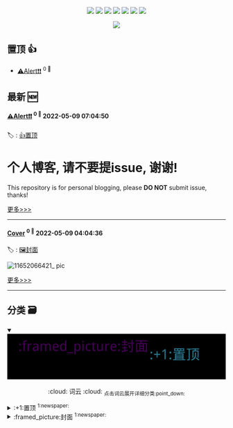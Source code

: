 

<p align='center'>
    <img src="https://badgen.net/badge/labels/2"/>
    <img src="https://badgen.net/github/issues/7kyun/ghiblog"/>
    <img src="https://badgen.net/badge/last-commit/2022-05-09 07:19:50"/>
    <img src="https://badgen.net/github/forks/7kyun/ghiblog"/>
    <img src="https://badgen.net/github/stars/7kyun/ghiblog"/>
    <img src="https://badgen.net/github/watchers/7kyun/ghiblog"/>
    <img src="https://badgen.net/github/release/7kyun/ghiblog"/>
</p>

<p align='center'>
    <a href="https://github.com/jwenjian/visitor-count-badge">
        <img src="https://visitor-badge.glitch.me/badge?page_id=7kyun.ghiblog"/>
    </a>
</p>


## 置顶 :thumbsup: 
- [⚠️Alert❗️❗️](https://github.com/7kyun/ghiblog/issues/2)  <sup>0 :speech_balloon:</sup>  	 
## 最新 :new: 

#### [⚠️Alert❗️❗️](https://github.com/7kyun/ghiblog/issues/2) <sup>0 :speech_balloon:</sup> 	 2022-05-09 07:04:50

:label: : [:+1:置顶](https://github.com/7kyun/ghiblog/labels/%3A%2B1%3A%E7%BD%AE%E9%A1%B6)

个人博客, 请**不要**提issue, 谢谢!
====================
This repository is for personal blogging, please **DO NOT** submit issue, thanks!

[更多>>>](https://github.com/7kyun/ghiblog/issues/2)

---


#### [Cover](https://github.com/7kyun/ghiblog/issues/1) <sup>0 :speech_balloon:</sup> 	 2022-05-09 04:04:36

:label: : [:framed_picture:封面](https://github.com/7kyun/ghiblog/labels/%3Aframed_picture%3A%E5%B0%81%E9%9D%A2)

![11652066421_ pic](https://user-images.githubusercontent.com/56475308/167338714-306950ac-bc9e-4968-a5d6-22fc157362db.jpg)


[更多>>>](https://github.com/7kyun/ghiblog/issues/1)

---


## 分类  :card_file_box: 

<details open="open">
    <summary>
        <img src="assets/wordcloud.png" title="词云, 点击展开详细分类" alt="词云， 点击展开详细分类">
        <p align="center">:cloud: 词云 :cloud: <sub>点击词云展开详细分类:point_down: </sub></p>
    </summary>


<details>
<summary>:+1:置顶	<sup>1:newspaper:</sup></summary>

- [⚠️Alert❗️❗️](https://github.com/7kyun/ghiblog/issues/2)  <sup>0 :speech_balloon:</sup>  	 


</details>

<details>
<summary>:framed_picture:封面	<sup>1:newspaper:</sup></summary>

- [Cover](https://github.com/7kyun/ghiblog/issues/1)  <sup>0 :speech_balloon:</sup>  	 


</details>


</details>    
